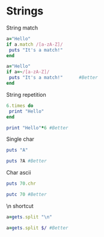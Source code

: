 # Strings

String match

```ruby
a="Hello"
if a.match /[a-zA-Z]/
 puts "It's a match!"
end

a="Hello"
if a=~/[a-zA-Z]/
 puts "It's a match!"      #Better
end
```

String repetition

```ruby
6.times do
 print "Hello"
end

print "Hello"*6 #Better
```

Single char

```ruby
puts "A"

puts ?A #Better
```

Char ascii

```ruby
puts 70.chr

putc 70 #Better
```

\n shortcut

```ruby
a=gets.split "\n"

a=gets.split $/ #Better
```
